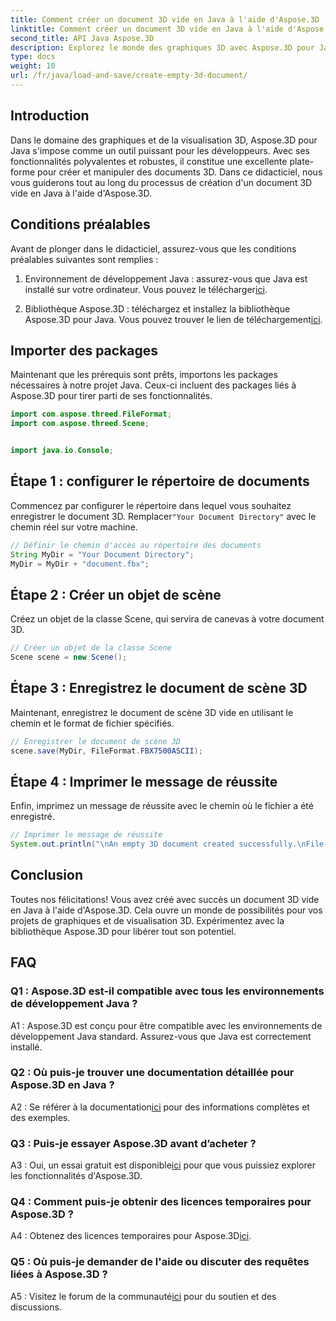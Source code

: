 ```yaml
---
title: Comment créer un document 3D vide en Java à l'aide d'Aspose.3D
linktitle: Comment créer un document 3D vide en Java à l'aide d'Aspose.3D
second_title: API Java Aspose.3D
description: Explorez le monde des graphiques 3D avec Aspose.3D pour Java. Suivez notre guide étape par étape pour créer un document 3D vide sans effort.
type: docs
weight: 10
url: /fr/java/load-and-save/create-empty-3d-document/
---
```

## Introduction

Dans le domaine des graphiques et de la visualisation 3D, Aspose.3D pour Java s'impose comme un outil puissant pour les développeurs. Avec ses fonctionnalités polyvalentes et robustes, il constitue une excellente plate-forme pour créer et manipuler des documents 3D. Dans ce didacticiel, nous vous guiderons tout au long du processus de création d'un document 3D vide en Java à l'aide d'Aspose.3D.

## Conditions préalables

Avant de plonger dans le didacticiel, assurez-vous que les conditions préalables suivantes sont remplies :

1.  Environnement de développement Java : assurez-vous que Java est installé sur votre ordinateur. Vous pouvez le télécharger[ici](https://www.java.com/download/).

2.  Bibliothèque Aspose.3D : téléchargez et installez la bibliothèque Aspose.3D pour Java. Vous pouvez trouver le lien de téléchargement[ici](https://releases.aspose.com/3d/java/).

## Importer des packages

Maintenant que les prérequis sont prêts, importons les packages nécessaires à notre projet Java. Ceux-ci incluent des packages liés à Aspose.3D pour tirer parti de ses fonctionnalités.

```java
import com.aspose.threed.FileFormat;
import com.aspose.threed.Scene;


import java.io.Console;
```

## Étape 1 : configurer le répertoire de documents

Commencez par configurer le répertoire dans lequel vous souhaitez enregistrer le document 3D. Remplacer`"Your Document Directory"` avec le chemin réel sur votre machine.

```java
// Définir le chemin d'accès au répertoire des documents
String MyDir = "Your Document Directory";
MyDir = MyDir + "document.fbx";
```

## Étape 2 : Créer un objet de scène

Créez un objet de la classe Scene, qui servira de canevas à votre document 3D.

```java
// Créer un objet de la classe Scene
Scene scene = new Scene();
```

## Étape 3 : Enregistrez le document de scène 3D

Maintenant, enregistrez le document de scène 3D vide en utilisant le chemin et le format de fichier spécifiés.

```java
// Enregistrer le document de scène 3D
scene.save(MyDir, FileFormat.FBX7500ASCII);
```

## Étape 4 : Imprimer le message de réussite

Enfin, imprimez un message de réussite avec le chemin où le fichier a été enregistré.

```java
// Imprimer le message de réussite
System.out.println("\nAn empty 3D document created successfully.\nFile saved at " + MyDir);
```

## Conclusion

Toutes nos félicitations! Vous avez créé avec succès un document 3D vide en Java à l'aide d'Aspose.3D. Cela ouvre un monde de possibilités pour vos projets de graphiques et de visualisation 3D. Expérimentez avec la bibliothèque Aspose.3D pour libérer tout son potentiel.

## FAQ

### Q1 : Aspose.3D est-il compatible avec tous les environnements de développement Java ?

A1 : Aspose.3D est conçu pour être compatible avec les environnements de développement Java standard. Assurez-vous que Java est correctement installé.

### Q2 : Où puis-je trouver une documentation détaillée pour Aspose.3D en Java ?

 A2 : Se référer à la documentation[ici](https://reference.aspose.com/3d/java/) pour des informations complètes et des exemples.

### Q3 : Puis-je essayer Aspose.3D avant d’acheter ?

 A3 : Oui, un essai gratuit est disponible[ici](https://releases.aspose.com/) pour que vous puissiez explorer les fonctionnalités d'Aspose.3D.

### Q4 : Comment puis-je obtenir des licences temporaires pour Aspose.3D ?

 A4 : Obtenez des licences temporaires pour Aspose.3D[ici](https://purchase.aspose.com/temporary-license/).

### Q5 : Où puis-je demander de l'aide ou discuter des requêtes liées à Aspose.3D ?

 A5 : Visitez le forum de la communauté[ici](https://forum.aspose.com/c/3d/18) pour du soutien et des discussions.